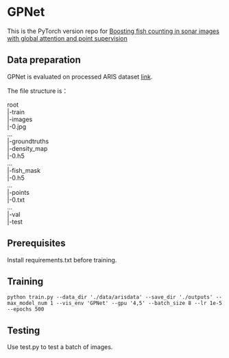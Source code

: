 # GPNet
This is the PyTorch version repo for [Boosting fish counting in sonar images with global attention and point supervision](https://www.sciencedirect.com/science/article/abs/pii/S0952197623012770)

## Data preparation
GPNet is evaluated on processed ARIS dataset [link](https://zenodo.org/records/4717411).

The file structure is：

root  
    |-train  
        |-images  
            |-0.jpg  
            ...  
        |-groundtruths  
            |-density_map  
                |-0.h5  
                ...  
            |-fish_mask  
                |-0.h5  
                ...  
            |-points  
                |-0.txt  
                ...  
    |-val  
    |-test  

## Prerequisites
Install requirements.txt before training.

## Training
```python train.py --data_dir './data/arisdata' --save_dir './outputs' --max_model_num 1 --vis_env 'GPNet' --gpu '4,5' --batch_size 8 --lr 1e-5 --epochs 500```

## Testing
Use test.py to test a batch of images.
